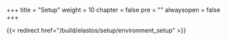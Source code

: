 +++
title = "Setup"
weight = 10
chapter = false
pre = ""
alwaysopen = false
+++

{{< redirect href="/build/elastos/setup/environment_setup" >}}
